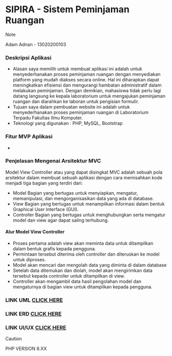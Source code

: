 # SIPIRA - Sistem Peminjaman Ruangan
> [!NOTE]
> Adam Adnan - 13020200103

### Deskripsi Aplikasi
- Alasan saya memilih untuk membuat aplikasi ini adalah untuk menyederhanakan proses peminjaman ruangan dengan menyediakan platform yang mudah diakses secara online. Hal ini diharapkan dapat meningkatkan efisiensi dan mengurangi hambatan administratif dalam melakukan peminjaman. Dengan demikian, mahasiswa tidak perlu lagi datang langsung ke kepala laboratorium untuk mengajukan peminjaman ruangan dan diarahkan ke laboran untuk pengisian formulir.
- Tujuan saya dalam pembuatan website ini adalah untuk menyederhanakan proses peminjaman ruangan di Laboratorium Terpadu Fakultas Ilmu Komputer.
- Teknologi yang digunakan : PHP, MySQL, Bootstrap

### Fitur MVP Aplikasi
-

### Penjelasan Mengenai Arsitektur MVC
Model View Controller atau yang dapat disingkat MVC adalah sebuah pola arsitektur dalam membuat sebuah aplikasi dengan cara memisahkan kode menjadi tiga bagian yang terdiri dari:
- Model
  Bagian yang bertugas untuk menyiapkan, mengatur, memanipulasi, dan mengorganisasikan data yang ada di database.
- View
  Bagian yang bertugas untuk menampilkan informasi dalam bentuk Graphical User Interface (GUI).
- Controller
  Bagian yang bertugas untuk menghubungkan serta mengatur model dan view agar dapat saling terhubung.
  
#### Alur Model View Controller
- Proses pertama adalah view akan meminta data untuk ditampilkan dalam bentuk grafis kepada pengguna.
- Permintaan tersebut diterima oleh controller dan diteruskan ke model untuk diproses.
- Model akan mencari dan mengolah data yang diminta di dalam database
- Setelah data ditemukan dan diolah, model akan mengirimkan data tersebut kepada controller untuk ditampilkan di view.
- Controller akan mengambil data hasil pengolahan model dan mengaturnya di bagian view untuk ditampilkan kepada pengguna.


### LINK UML [CLICK HERE](https://drive.google.com/file/d/1SIedanXX8FDAj2kAhyjokqxxOUaTejex/view?usp=sharing)
### LINK ERD [CLICK HERE](https://drive.google.com/file/d/1whf-5t3ToEaB3GluxBjcu2KnPBs4T9N1/view?usp=sharing)
### LINK UI/UX [CLICK HERE](https://www.figma.com/file/TEg3cPPMmLLneebIlB92ev/ICLabs-websites?type=design&node-id=71%3A8&mode=design&t=T2HckajX9SXMZGiP-1)

> [!CAUTION]
> PHP VERSION 8.XX


